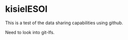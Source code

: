 # kisielESOI

This is a test of the data sharing capabilities using github.

Need to look into git-lfs.
